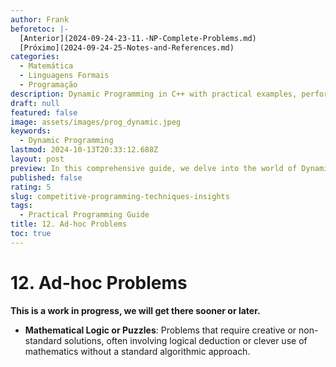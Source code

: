 ```yaml
---
author: Frank
beforetoc: |-
  [Anterior](2024-09-24-23-11.-NP-Complete-Problems.md)
  [Próximo](2024-09-24-25-Notes-and-References.md)
categories:
  - Matemática
  - Linguagens Formais
  - Programação
description: Dynamic Programming in C++ with practical examples, performance analysis, and detailed explanations to optimize your coding skills and algorithm efficiency.
draft: null
featured: false
image: assets/images/prog_dynamic.jpeg
keywords:
  - Dynamic Programming
lastmod: 2024-10-13T20:33:12.688Z
layout: post
preview: In this comprehensive guide, we delve into the world of Dynamic Programming with C++. Learn the core principles of Competitive Programming, explore various algorithmic examples, and understand performance differences through detailed code comparisons. Perfect for developers looking to optimize their coding skills and boost algorithm efficiency.
published: false
rating: 5
slug: competitive-programming-techniques-insights
tags:
  - Practical Programming Guide
title: 12. Ad-hoc Problems
toc: true
---
```


# 12. Ad-hoc Problems


**This is a work in progress, we will get there sooner or later.**


- **Mathematical Logic or Puzzles**: Problems that require creative or non-standard solutions, often involving logical deduction or clever use of mathematics without a standard algorithmic approach.
